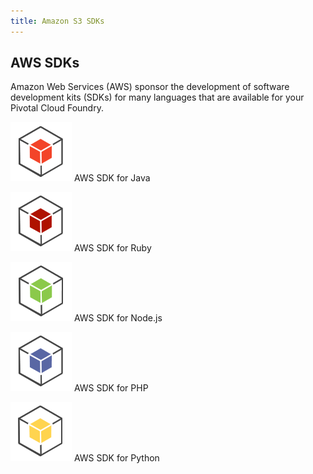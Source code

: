 ```yaml
---
title: Amazon S3 SDKs
---
```


## AWS SDKs

Amazon Web Services (AWS) sponsor the development of software development kits (SDKs) for many languages that are available for your Pivotal Cloud Foundry.

[![aws-sdk-java](images/aws_sdk_java.png)](http://aws.amazon.com/sdk-for-java/)
AWS SDK for Java

[![aws-sdk-ruby](images/aws_sdk_ruby.png)](http://aws.amazon.com/sdk-for-ruby/)
AWS SDK for Ruby

[![aws-sdk-node](images/aws_sdk_node.png)](http://aws.amazon.com/sdk-for-node-js/)
AWS SDK for Node.js

[![aws-sdk-php](images/aws_sdk_php.png)](http://aws.amazon.com/sdk-for-php/)
AWS SDK for PHP

[![aws-sdk-python](images/aws_sdk_python.png)](http://aws.amazon.com/sdk-for-python/)
AWS SDK for Python
